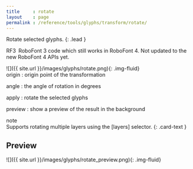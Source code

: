 ```yaml
---
title     : rotate
layout    : page
permalink : /reference/tools/glyphs/transform/rotate/
---
```


Rotate selected glyphs.
{: .lead }

<span class="badge text-bg-warning rounded-0">RF3</span> RoboFont 3 code which still works in RoboFont 4. Not updated to the new RoboFont 4 APIs yet.


<div class='row'>

<div class='col-sm-4' markdown='1'>
![]({{ site.url }}/images/glyphs/rotate.png){: .img-fluid}
</div>

<div class='col-sm-8' markdown='1'>
origin
: origin point of the transformation

angle
: the angle of rotation in degrees

apply
: rotate the selected glyphs

preview
: show a preview of the result in the background
</div>

</div>

<div class="card bg-light my-3 rounded-0">
<div class="card-header">note</div>
<div class="card-body" markdown='1'>
Supports rotating multiple layers using the [layers] selector.
{: .card-text }
</div>
</div>

[layers]: ../../modifiers/layers/


Preview
-------

![]({{ site.url }}/images/glyphs/rotate_preview.png){: .img-fluid}
